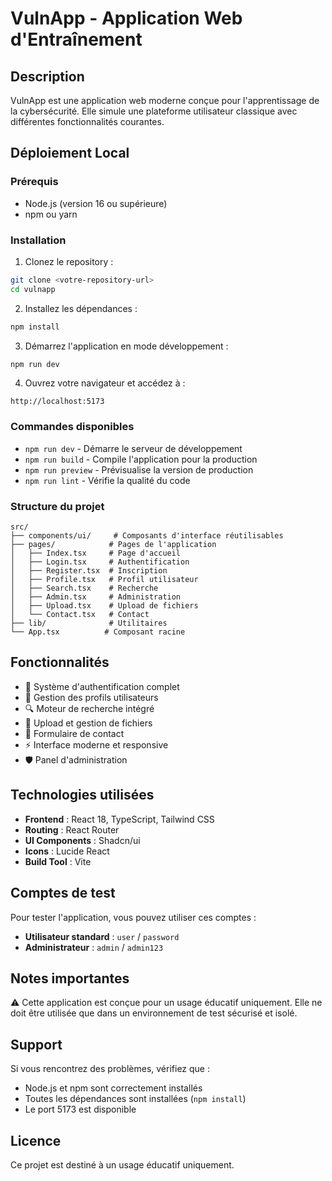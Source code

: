 
# VulnApp - Application Web d'Entraînement

## Description

VulnApp est une application web moderne conçue pour l'apprentissage de la cybersécurité. Elle simule une plateforme utilisateur classique avec différentes fonctionnalités courantes.

## Déploiement Local

### Prérequis

- Node.js (version 16 ou supérieure)
- npm ou yarn

### Installation

1. Clonez le repository :
```bash
git clone <votre-repository-url>
cd vulnapp
```

2. Installez les dépendances :
```bash
npm install
```

3. Démarrez l'application en mode développement :
```bash
npm run dev
```

4. Ouvrez votre navigateur et accédez à :
```
http://localhost:5173
```

### Commandes disponibles

- `npm run dev` - Démarre le serveur de développement
- `npm run build` - Compile l'application pour la production
- `npm run preview` - Prévisualise la version de production
- `npm run lint` - Vérifie la qualité du code

### Structure du projet

```
src/
├── components/ui/     # Composants d'interface réutilisables
├── pages/            # Pages de l'application
│   ├── Index.tsx     # Page d'accueil
│   ├── Login.tsx     # Authentification
│   ├── Register.tsx  # Inscription
│   ├── Profile.tsx   # Profil utilisateur
│   ├── Search.tsx    # Recherche
│   ├── Admin.tsx     # Administration
│   ├── Upload.tsx    # Upload de fichiers
│   └── Contact.tsx   # Contact
├── lib/              # Utilitaires
└── App.tsx          # Composant racine
```

## Fonctionnalités

- 🔐 Système d'authentification complet
- 👤 Gestion des profils utilisateurs
- 🔍 Moteur de recherche intégré
- 📁 Upload et gestion de fichiers
- 📧 Formulaire de contact
- ⚡ Interface moderne et responsive
- 🛡️ Panel d'administration

## Technologies utilisées

- **Frontend** : React 18, TypeScript, Tailwind CSS
- **Routing** : React Router
- **UI Components** : Shadcn/ui
- **Icons** : Lucide React
- **Build Tool** : Vite

## Comptes de test

Pour tester l'application, vous pouvez utiliser ces comptes :

- **Utilisateur standard** : `user` / `password`
- **Administrateur** : `admin` / `admin123`

## Notes importantes

⚠️ Cette application est conçue pour un usage éducatif uniquement. Elle ne doit être utilisée que dans un environnement de test sécurisé et isolé.

## Support

Si vous rencontrez des problèmes, vérifiez que :
- Node.js et npm sont correctement installés
- Toutes les dépendances sont installées (`npm install`)
- Le port 5173 est disponible

## Licence

Ce projet est destiné à un usage éducatif uniquement.
